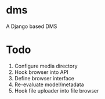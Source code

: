 # dms
A Django based DMS

# Todo
1. Configure media directory
2. Hook browser into API
3. Define browser interface
4. Re-evaluate model/metadata
5. Hook file uploader into file browser
